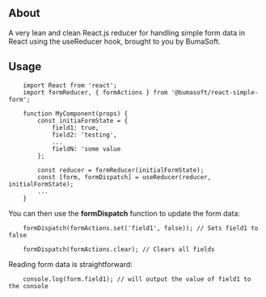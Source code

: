## About

A very lean and clean React.js reducer for handling simple form data in React using the useReducer hook, brought to you by BumaSoft.

## Usage

```
    import React from 'react';
    import formReducer, { formActions } from '@bumasoft/react-simple-form';
    
    function MyComponent(props) {
        const initiaFormState = {
            field1: true,
            field2: 'testing',
            ...
            fieldN: 'some value
        };
    
        const reducer = formReducer(initialFormState);
        const [form, formDispatch] = useReducer(reducer, initialFormState);
        ...
    }
```

You can then use the **formDispatch** function to update the form data:

```
    formDispatch(formActions.set('field1', false)); // Sets field1 to false
```
```
    formDispatch(formActions.clear); // Clears all fields
```

Reading form data is straightforward:

```
    console.log(form.field1); // will output the value of field1 to the console
```
